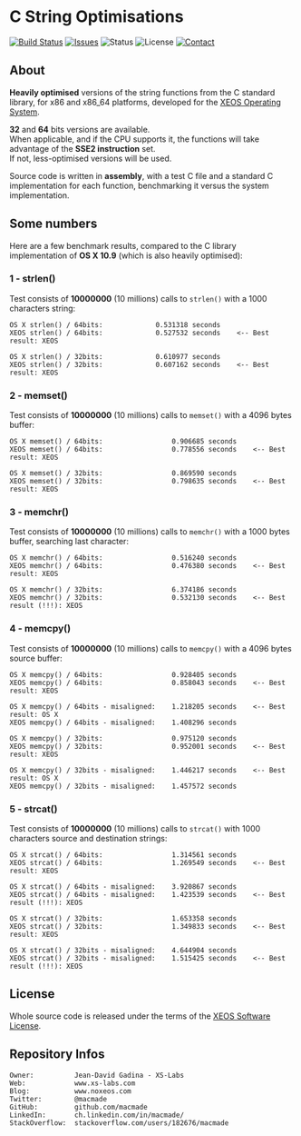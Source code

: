 C String Optimisations
======================

[![Build Status](https://img.shields.io/travis/macmade/LibC-String-Optimisations.svg?branch=master&style=flat)](https://travis-ci.org/macmade/LibC-String-Optimisations)
[![Issues](http://img.shields.io/github/issues/macmade/LibC-String-Optimisations.svg?style=flat)](https://github.com/macmade/LibC-String-Optimisations/issues)
![Status](https://img.shields.io/badge/status-active-brightgreen.svg?style=flat)
![License](https://img.shields.io/badge/license-xeos-brightgreen.svg?style=flat)
[![Contact](https://img.shields.io/badge/contact-@macmade-blue.svg?style=flat)](https://twitter.com/macmade)

About
-----

**Heavily optimised** versions of the string functions from the C standard library, for x86 and x86_64 platforms, developed for the [XEOS Operating System](http://www.xs-labs.com/en/projects/xeos/).

**32** and **64** bits versions are available.  
When applicable, and if the CPU supports it, the functions will take advantage of the **SSE2 instruction** set.  
If not, less-optimised versions will be used.

Source code is written in **assembly**, with a test C file and a standard C implementation for each function, benchmarking it versus the system implementation.

Some numbers
------------

Here are a few benchmark results, compared to the C library implementation of **OS X 10.9** (which is also heavily optimised):

### 1 - strlen()

Test consists of **10000000** (10 millions) calls to `strlen()` with a 1000 characters string:

    OS X strlen() / 64bits:				0.531318 seconds
    XEOS strlen() / 64bits:				0.527532 seconds	<-- Best result: XEOS
    
    OS X strlen() / 32bits: 		  	0.610977 seconds
    XEOS strlen() / 32bits:    			0.607162 seconds	<-- Best result: XEOS
    
### 2 - memset()

Test consists of **10000000** (10 millions) calls to `memset()` with a 4096 bytes buffer:

    OS X memset() / 64bits:					0.906685 seconds
    XEOS memset() / 64bits:					0.778556 seconds	<-- Best result: XEOS
    
    OS X memset() / 32bits: 		  		0.869590 seconds
    XEOS memset() / 32bits:    				0.798635 seconds    <-- Best result: XEOS
    
### 3 - memchr()

Test consists of **10000000** (10 millions) calls to `memchr()` with a 1000 bytes buffer, searching last character:

    OS X memchr() / 64bits:					0.516240 seconds
    XEOS memchr() / 64bits:					0.476380 seconds	<-- Best result: XEOS
    
    OS X memchr() / 32bits: 		  		6.374186 seconds
    XEOS memchr() / 32bits:    				0.532130 seconds    <-- Best result (!!!): XEOS
    
### 4 - memcpy()

Test consists of **10000000** (10 millions) calls to `memcpy()` with a 4096 bytes source buffer:

    OS X memcpy() / 64bits:					0.928405 seconds
    XEOS memcpy() / 64bits:					0.858043 seconds	<-- Best result: XEOS
    
    OS X memcpy() / 64bits - misaligned:	1.218205 seconds	<-- Best result: OS X
    XEOS memcpy() / 64bits - misaligned:	1.408296 seconds
    
    OS X memcpy() / 32bits: 		  		0.975120 seconds
    XEOS memcpy() / 32bits:    				0.952001 seconds    <-- Best result: XEOS
    
    OS X memcpy() / 32bits - misaligned:	1.446217 seconds	<-- Best result: OS X
    XEOS memcpy() / 32bits - misaligned:	1.457572 seconds    
    

### 5 - strcat()

Test consists of **10000000** (10 millions) calls to `strcat()` with 1000 characters source and destination strings:

    OS X strcat() / 64bits:					1.314561 seconds
    XEOS strcat() / 64bits:					1.269549 seconds	<-- Best result: XEOS
    
    OS X strcat() / 64bits - misaligned:	3.920867 seconds	
    XEOS strcat() / 64bits - misaligned:	1.423539 seconds	<-- Best result (!!!): XEOS
    
    OS X strcat() / 32bits: 		  		1.653358 seconds
    XEOS strcat() / 32bits:    				1.349833 seconds    <-- Best result: XEOS
    
    OS X strcat() / 32bits - misaligned:	4.644904 seconds	
    XEOS strcat() / 32bits - misaligned:	1.515425 seconds    <-- Best result (!!!): XEOS

License
-------

Whole source code is released under the terms of the [XEOS Software License](http://www.xs-labs.com/en/projects/xeos-software-license/terms/).

Repository Infos
----------------

    Owner:			Jean-David Gadina - XS-Labs
    Web:			www.xs-labs.com
    Blog:			www.noxeos.com
    Twitter:		@macmade
    GitHub:			github.com/macmade
    LinkedIn:		ch.linkedin.com/in/macmade/
    StackOverflow:	stackoverflow.com/users/182676/macmade
